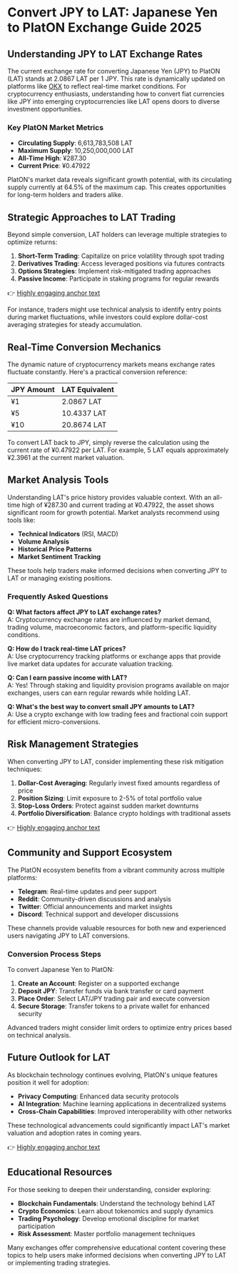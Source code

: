 # Convert JPY to LAT: Japanese Yen to PlatON Exchange Guide 2025

## Understanding JPY to LAT Exchange Rates
The current exchange rate for converting Japanese Yen (JPY) to PlatON (LAT) stands at 2.0867 LAT per 1 JPY. This rate is dynamically updated on platforms like [OKX](https://bit.ly/okx-bonus) to reflect real-time market conditions. For cryptocurrency enthusiasts, understanding how to convert fiat currencies like JPY into emerging cryptocurrencies like LAT opens doors to diverse investment opportunities.

### Key PlatON Market Metrics
- **Circulating Supply**: 6,613,783,508 LAT  
- **Maximum Supply**: 10,250,000,000 LAT  
- **All-Time High**: ¥287.30  
- **Current Price**: ¥0.47922  

PlatON's market data reveals significant growth potential, with its circulating supply currently at 64.5% of the maximum cap. This creates opportunities for long-term holders and traders alike.

## Strategic Approaches to LAT Trading
Beyond simple conversion, LAT holders can leverage multiple strategies to optimize returns:

1. **Short-Term Trading**: Capitalize on price volatility through spot trading
2. **Derivatives Trading**: Access leveraged positions via futures contracts
3. **Options Strategies**: Implement risk-mitigated trading approaches
4. **Passive Income**: Participate in staking programs for regular rewards

👉 [Highly engaging anchor text](https://bit.ly/okx-bonus)

For instance, traders might use technical analysis to identify entry points during market fluctuations, while investors could explore dollar-cost averaging strategies for steady accumulation.

## Real-Time Conversion Mechanics
The dynamic nature of cryptocurrency markets means exchange rates fluctuate constantly. Here's a practical conversion reference:

| JPY Amount | LAT Equivalent |
|------------|----------------|
| ¥1          | 2.0867 LAT     |
| ¥5          | 10.4337 LAT    |
| ¥10         | 20.8674 LAT    |

To convert LAT back to JPY, simply reverse the calculation using the current rate of ¥0.47922 per LAT. For example, 5 LAT equals approximately ¥2.3961 at the current market valuation.

## Market Analysis Tools
Understanding LAT's price history provides valuable context. With an all-time high of ¥287.30 and current trading at ¥0.47922, the asset shows significant room for growth potential. Market analysts recommend using tools like:

- **Technical Indicators** (RSI, MACD)
- **Volume Analysis**
- **Historical Price Patterns**
- **Market Sentiment Tracking**

These tools help traders make informed decisions when converting JPY to LAT or managing existing positions.

### Frequently Asked Questions

**Q: What factors affect JPY to LAT exchange rates?**  
A: Cryptocurrency exchange rates are influenced by market demand, trading volume, macroeconomic factors, and platform-specific liquidity conditions.

**Q: How do I track real-time LAT prices?**  
A: Use cryptocurrency tracking platforms or exchange apps that provide live market data updates for accurate valuation tracking.

**Q: Can I earn passive income with LAT?**  
A: Yes! Through staking and liquidity provision programs available on major exchanges, users can earn regular rewards while holding LAT.

**Q: What's the best way to convert small JPY amounts to LAT?**  
A: Use a crypto exchange with low trading fees and fractional coin support for efficient micro-conversions.

## Risk Management Strategies
When converting JPY to LAT, consider implementing these risk mitigation techniques:

1. **Dollar-Cost Averaging**: Regularly invest fixed amounts regardless of price
2. **Position Sizing**: Limit exposure to 2-5% of total portfolio value
3. **Stop-Loss Orders**: Protect against sudden market downturns
4. **Portfolio Diversification**: Balance crypto holdings with traditional assets

👉 [Highly engaging anchor text](https://bit.ly/okx-bonus)

## Community and Support Ecosystem
The PlatON ecosystem benefits from a vibrant community across multiple platforms:

- **Telegram**: Real-time updates and peer support
- **Reddit**: Community-driven discussions and analysis
- **Twitter**: Official announcements and market insights
- **Discord**: Technical support and developer discussions

These channels provide valuable resources for both new and experienced users navigating JPY to LAT conversions.

### Conversion Process Steps
To convert Japanese Yen to PlatON:

1. **Create an Account**: Register on a supported exchange
2. **Deposit JPY**: Transfer funds via bank transfer or card payment
3. **Place Order**: Select LAT/JPY trading pair and execute conversion
4. **Secure Storage**: Transfer tokens to a private wallet for enhanced security

Advanced traders might consider limit orders to optimize entry prices based on technical analysis.

## Future Outlook for LAT
As blockchain technology continues evolving, PlatON's unique features position it well for adoption:

- **Privacy Computing**: Enhanced data security protocols
- **AI Integration**: Machine learning applications in decentralized systems
- **Cross-Chain Capabilities**: Improved interoperability with other networks

These technological advancements could significantly impact LAT's market valuation and adoption rates in coming years.

👉 [Highly engaging anchor text](https://bit.ly/okx-bonus)

## Educational Resources
For those seeking to deepen their understanding, consider exploring:

- **Blockchain Fundamentals**: Understand the technology behind LAT
- **Crypto Economics**: Learn about tokenomics and supply dynamics
- **Trading Psychology**: Develop emotional discipline for market participation
- **Risk Assessment**: Master portfolio management techniques

Many exchanges offer comprehensive educational content covering these topics to help users make informed decisions when converting JPY to LAT or implementing trading strategies.